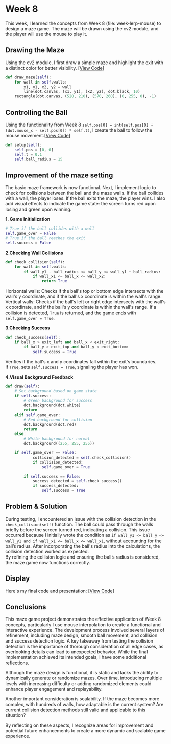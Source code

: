 # **Week 8**
This week, I learned the concepts from Week 8 (file: week-lerp-mouse) to design a maze game. The maze will be drawn using the cv2 module, and the player will use the mouse to play it.

## **Drawing the Maze**
Using the cv2 module, I first draw a simple maze and highlight the exit with a distinct color for better visibility. [[View Code](./draw_maze.py)]

```python
def draw_maze(self):
    for wall in self.walls:
        x1, y1, x2, y2 = wall
        line(dot.canvas, (x1, y1), (x2, y2), dot.black, 10)
    rectangle(dot.canvas, (520, 210), (570, 260), (0, 255, 0), -1)
```

## **Controlling the Ball**
Using the functionality from Week 8 `self.pos[0] = int(self.pos[0] + (dot.mouse_x - self.pos[0]) * self.t)`, I create the ball to follow the mouse movement.[[View Code](./ball_maze.py)]

```python
def setup(self):
    self.pos = [0, 0]  
    self.t = 0.1 
    self.ball_radius = 15 
```
## **Improvement of the maze setting**
The basic maze framework is now functional. Next, I implement logic to check for collisions between the ball and the maze walls. If the ball collides with a wall, the player loses. If the ball exits the maze, the player wins. I also add visual effects to indicate the game state: the screen turns red upon losing and green upon winning.

**1. Game Initialization**
```python
# True if the ball collides with a wall
self.game_over = False 
# True if the ball reaches the exit
self.success = False  
```

**2.Checking Wall Collisions**
```python
def check_collision(self):
    for wall in self.walls:
        if wall_y1 - ball_radius <= ball_y <= wall_y1 + ball_radius:
            if wall_x1 <= ball_x <= wall_x2:
                return True
```
Horizontal walls: Checks if the ball's top or bottom edge intersects with the wall's y coordinate, and if the ball's x coordinate is within the wall's range.  
Vertical walls: Checks if the ball's left or right edge intersects with the wall's x coordinate, and if the ball's y coordinate is within the wall's range.
If a collision is detected, `True` is returned, and the game ends with `self.game_over = True`.

**3.Checking Success**
```python
def check_success(self):
    if ball_x > exit_left and ball_x < exit_right:
        if ball_y > exit_top and ball_y < exit_bottom:
            self.success = True
```
Verifies if the ball's x and y coordinates fall within the exit's boundaries.  
If `True`, sets `self.success = True`, signaling the player has won.

**4.Visual Background Feedback**
```python
def draw(self):
    # Set background based on game state
    if self.success:
        # Green background for success
        dot.background(dot.white)
        return
    elif self.game_over:
        # Red background for collision
        dot.background(dot.red)  
        return
    else:
        # White background for normal
        dot.background((255, 255, 255))  

    if self.game_over == False:  
            collision_detected = self.check_collision()
            if collision_detected:
                self.game_over = True

        if self.success == False:  
            success_detected = self.check_success() 
            if success_detected: 
                self.success = True 
```

## **Problem & Solution**
During testing, I encountered an issue with the collision detection in the `check_collision(self)` function. The ball could pass through the walls briefly before the screen turned red, indicating a collision. This issue occurred because I initially wrote the condition as `if wall_y1 <= ball_y <= wall_y1 and if wall_x1 <= ball_x <= wall_x1`, without accounting for the ball’s radius. After incorporating the ball's radius into the calculations, the collision detection worked as expected.  
By refining the collision logic and ensuring the ball’s radius is considered, the maze game now functions correctly.

## **Display**
Here's my final code and presentation: [[View Code](./final_work.py)]

## **Conclusions**
This maze game project demonstrates the effective application of Week 8 concepts, particularly I use mouse interpolation to create a functional and interactive experience. The development process involved several layers of refinement, including maze design, smooth ball movement, and collision and success detection logic. A key takeaway from testing the collision detection is the importance of thorough consideration of all edge cases, as overlooking details can lead to unexpected behavior. While the final implementation achieved its intended goals, I have some additional reflections.

Although the maze design is functional, it is static and lacks the ability to dynamically generate or randomize mazes. Over time, introducing multiple levels with increasing difficulty or adding randomized elements could enhance player engagement and replayability.

Another important consideration is scalability. If the maze becomes more complex, with hundreds of walls, how adaptable is the current system? Are current collision detection methods still valid and applicable to this situation?

By reflecting on these aspects, I recognize areas for improvement and potential future enhancements to create a more dynamic and scalable game experience.